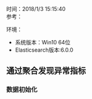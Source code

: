 时间：2018/1/3 15:15:40   
参考：

环境：  

* 系统版本：Win10 64位  
* Elasticsearch版本:6.0.0

## 通过聚合发现异常指标

### 数据初始化
